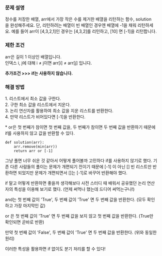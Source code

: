 ### 문제 설명

정수를 저장한 배열, arr에서 가장 작은 수를 제거한 배열을 리턴하는 함수, solution을 완성해주세요. 단, 리턴하려는 배열이 빈 배열인 경우엔 배열에 -1을 채워 리턴하세요. 예를 들어 arr이 \[4,3,2,1\]인 경우는 \[4,3,2\]를 리턴하고, \[10\] 면 \[-1\]을 리턴합니다.

### 제한 조건

arr은 길이 1 이상인 배열입니다.  
인덱스 i, j에 대해 i ≠ j이면 arr\[i\] ≠ arr\[j\] 입니다.

**추가조건 >>> if는 사용하지 않습니다.**

### 해결 방법

1. 리스트에서 최소 값을 구한다.  
2. 구한 최소 값을 리스트에서 지운다.  
3. 논리 연산자를 활용하여 최소 값을 지운 리스트를 반환한다.  
4. 만약 리스트가 비어있다면 \[-1\]을 반환한다.

  
\* or은 첫 번째가 참이면 첫 번째 값을, 두 번째가 참이면 두 번째 값을 반환하기 때문에 if를 사용하지 않고 값을 반환할 수 있다.

```
def solution(arr):
    arr.remove(min(arr))
    return arr or [-1]
```

그냥 풀면 너무 쉬운 것 같아서 어떻게 풀어볼까 고민하다 if를 사용하지 않기로 했다. 기존 다른 사람들의 풀이는 문제가 개편되기 전이기 때문에 \[-1\] 이 아닌 \[\] 빈 리스트만 반환하면 되었지만 문제가 개편되면서 \[\]는 \[-1\]로 바꾸어 반환해야 했다.

if 말고 어떻게 반환하면 좋을까 생각해보다 사전 스터디 때 배워서 공유했던 논리 연산자의 특성을 이용해 보기로 했다. (언제 써먹나 했는데 드디어 써먹는구나!)

and는 첫 번째 값이 'True', 두 번째 값이 'True' 면 두 번째 값을 반환한다. (모두 확인하고 가장 마지막인 값)

or 은 첫 번째 값이 'True' 면 두 번째 값을 보지 않고 첫 번째 값을 반환한다. (True만 확인되면 곧바로 반환)

만약 첫 번째 값이 'False', 두 번째 값이 'True' 면 두 번째 값을 반환한다. (위와 동일한 원리)

이러한 특성을 활용하면 if 없이도 분기 처리를 할 수 있다!